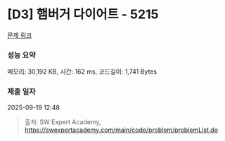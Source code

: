 # [D3] 햄버거 다이어트 - 5215 

[문제 링크](https://swexpertacademy.com/main/code/problem/problemDetail.do?contestProbId=AWT-lPB6dHUDFAVT) 

### 성능 요약

메모리: 30,192 KB, 시간: 162 ms, 코드길이: 1,741 Bytes

### 제출 일자

2025-09-19 12:48



> 출처: SW Expert Academy, https://swexpertacademy.com/main/code/problem/problemList.do